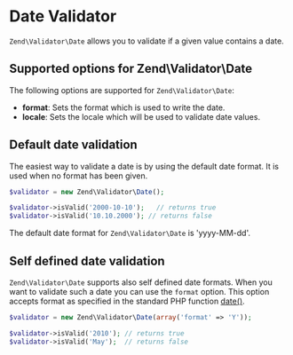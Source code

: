 # Date Validator

`Zend\Validator\Date` allows you to validate if a given value contains a date.

## Supported options for Zend\\Validator\\Date

The following options are supported for `Zend\Validator\Date`:

- **format**: Sets the format which is used to write the date.
- **locale**: Sets the locale which will be used to validate date values.

## Default date validation

The easiest way to validate a date is by using the default date format. It is used when no format
has been given.

```php
$validator = new Zend\Validator\Date();

$validator->isValid('2000-10-10');   // returns true
$validator->isValid('10.10.2000'); // returns false
```

The default date format for `Zend\Validator\Date` is 'yyyy-MM-dd'.

## Self defined date validation

`Zend\Validator\Date` supports also self defined date formats. When you want to validate such a date
you can use the `format` option. This option accepts format as specified in the standard PHP
function [date()](http://php.net/manual/en/function.date.php).

```php
$validator = new Zend\Validator\Date(array('format' => 'Y'));

$validator->isValid('2010'); // returns true
$validator->isValid('May');  // returns false
```
